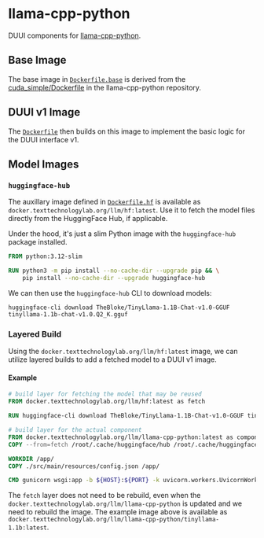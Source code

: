 # llama-cpp-python

DUUI components for [llama-cpp-python](https://github.com/abetlen/llama-cpp-python).

## Base Image

The base image in [`Dockerfile.base`](src/main/docker/Dockerfile.base) is derived from the [cuda_simple/Dockerfile](https://github.com/abetlen/llama-cpp-python/blob/22917989003c5e67623d54ab45affa1e0e475410/docker/cuda_simple/Dockerfile) in the llama-cpp-python repository.

## DUUI v1 Image

The [`Dockerfile`](src/main/docker/Dockerfile) then builds on this image to implement the basic logic for the DUUI interface v1.

## Model Images

### `huggingface-hub`

The auxillary image defined in [`Dockerfile.hf`](src/main/docker/Dockerfile.hf) is available as `docker.texttechnologylab.org/llm/hf:latest`.
Use it to fetch the model files directly from the HuggingFace Hub, if applicable.

Under the hood, it's just a slim Python image with the `huggingface-hub` package installed.

```Dockerfile
FROM python:3.12-slim

RUN python3 -m pip install --no-cache-dir --upgrade pip && \
    pip install --no-cache-dir --upgrade huggingface-hub
```

We can then use the `huggingface-hub` CLI to download models:

```shell
huggingface-cli download TheBloke/TinyLlama-1.1B-Chat-v1.0-GGUF tinyllama-1.1b-chat-v1.0.Q2_K.gguf
```

### Layered Build

Using the `docker.texttechnologylab.org/llm/hf:latest` image, we can utilize layered builds to add a fetched model to a DUUI v1 image.

#### Example

```Dockerfile
# build layer for fetching the model that may be reused
FROM docker.texttechnologylab.org/llm/hf:latest as fetch

RUN huggingface-cli download TheBloke/TinyLlama-1.1B-Chat-v1.0-GGUF tinyllama-1.1b-chat-v1.0.Q2_K.gguf

# build layer for the actual component
FROM docker.texttechnologylab.org/llm/llama-cpp-python:latest as component
COPY --from=fetch /root/.cache/huggingface/hub /root/.cache/huggingface/hub

WORKDIR /app/
COPY ./src/main/resources/config.json /app/

CMD gunicorn wsgi:app -b ${HOST}:${PORT} -k uvicorn.workers.UvicornWorker
```

The `fetch` layer does not need to be rebuild, even when the `docker.texttechnologylab.org/llm/llama-cpp-python` is updated and we need to rebuild the image.
The example image above is available as `docker.texttechnologylab.org/llm/llama-cpp-python/tinyllama-1.1b:latest`.